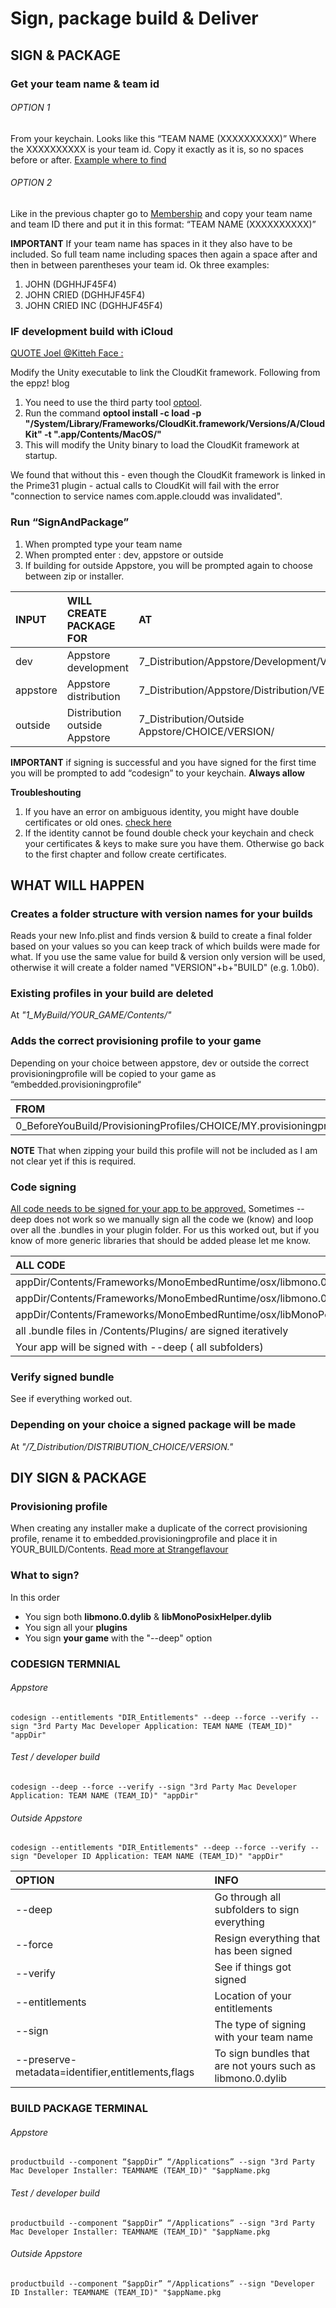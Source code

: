 # Sign, package build & Deliver
## SIGN & PACKAGE
### Get your team name & team id 
###### OPTION 1
From your keychain. Looks like this “TEAM NAME (XXXXXXXXXX)” Where the XXXXXXXXXX is your team id. Copy it exactly as it is, so no spaces before or after. [Example where to find](https://apple.stackexchange.com/a/312503) 

###### OPTION 2 
Like in the previous chapter go to [Membership](https://developer.apple.com/account/#/membership/) and copy your team name and team ID there and put it in this format: “TEAM NAME (XXXXXXXXXX)”

**IMPORTANT** If your team name has spaces in it they also have to be included. So full team name including spaces then again a space after and then in between parentheses your team id. Ok three examples:

1. JOHN (DGHHJF45F4)
2. JOHN CRIED (DGHHJF45F4)
3. JOHN CRIED INC (DGHHJF45F4)

### IF development build with iCloud

[QUOTE Joel @Kitteh Face :](http://www.kittehface.com/2019/06/unity-games-using-cloudkit-on-macos-part1.html) 

Modify the Unity executable to link the CloudKit framework. Following from the eppz! blog
	 
1. You need to use the third party tool [optool](https://github.com/alexzielenski/optool).
2. Run the command **optool install -c load -p "/System/Library/Frameworks/CloudKit.framework/Versions/A/CloudKit" -t "<your game name>.app/Contents/MacOS/<your game name>"**
3. This will modify the Unity binary to load the CloudKit framework at startup.  
	
We found that without this - even though the CloudKit framework is linked in the Prime31 plugin - actual calls to CloudKit will fail with the error "connection to service names com.apple.cloudd was invalidated".

### Run “SignAndPackage”
1. When prompted type your team name
2. When prompted enter : dev, appstore or outside
3. If building for outside Appstore, you will be prompted again to choose between zip or installer.

| INPUT | WILL CREATE PACKAGE FOR | AT |
|:--|:--|:--|
| dev | Appstore development | 7_Distribution/Appstore/Development/VERSION/ |
| appstore| Appstore distribution | 7_Distribution/Appstore/Distribution/VERSION/ |
| outside | Distribution outside Appstore | 7_Distribution/Outside Appstore/CHOICE/VERSION/ |

**IMPORTANT** if signing is successful and you have signed for the first time you will be prompted to add “codesign” to your keychain. **Always allow**

**Troubleshouting** 

1. If you have an error on ambiguous identity, you might have double certificates or old ones. [check here](https://stackoverflow.com/a/32926182)
2. If the identity cannot be found double check your keychain and check your certificates & keys to make sure you have them. Otherwise go back to the first chapter and follow create certificates. 

## WHAT WILL HAPPEN
### Creates a folder structure with version names for your builds
Reads your new Info.plist and finds version & build to create a final folder based on your values so you can keep track of which builds were made for what. If you use the same value for build & version only version will be used, otherwise it will create a folder named "VERSION"+b+"BUILD" (e.g. 1.0b0).

### Existing profiles in your build are deleted
At *"1_MyBuild/YOUR_GAME/Contents/"*

### Adds the correct provisioning profile to your game
Depending on your choice between appstore, dev or outside the  correct provisioningprofile will be copied to your game as “embedded.provisioningprofile“

| FROM | TO | 
|:--|:--|
|0_BeforeYouBuild/ProvisioningProfiles/CHOICE/MY.provisioningprofile |1_MyBuild/YOUR_GAME/Contents/embedded.provisioningprofile |

**NOTE** That when zipping your build this profile will not be included as I am not clear yet if this is required.

### Code signing
[All code needs to be signed for your app to be approved.](https://developer.apple.com/library/archive/documentation/Security/Conceptual/CodeSigningGuide/Procedures/Procedures.html#//apple_ref/doc/uid/TP40005929-CH4-SW5) Sometimes --deep does not work so we manually sign all the code we (know) and loop over all the .bundles in your plugin folder. For us this worked out, but if you know of more generic libraries that should be added please let me know.

| ALL CODE |
|:--|
| appDir/Contents/Frameworks/MonoEmbedRuntime/osx/libmono.0.dylib” |
|appDir/Contents/Frameworks/MonoEmbedRuntime/osx/libmono.0.dylib”|
|appDir/Contents/Frameworks/MonoEmbedRuntime/osx/libMonoPosixHelper.dylib”|
|all .bundle files in /Contents/Plugins/ are signed iteratively|
|Your app will be signed with --deep ( all subfolders)|

### Verify signed bundle
See if everything worked out.

### Depending on your choice a signed package will be made
At *"/7_Distribution/DISTRIBUTION_CHOICE/VERSION."*

## DIY SIGN & PACKAGE 
### Provisioning profile
When creating any installer make a duplicate of the correct provisioning profile, rename it to embedded.provisioningprofile and place it in YOUR_BUILD/Contents. [Read more at Strangeflavour](http://www.strangeflavour.com/creating-mac-app-store-games-unity/)

### What to sign?
In this order

- You sign both **libmono.0.dylib** & **libMonoPosixHelper.dylib** 
- You sign all your **plugins**
- You sign **your game** with the "--deep" option

### CODESIGN TERMNIAL

###### Appstore
	codesign --entitlements "DIR_Entitlements" --deep --force --verify --sign "3rd Party Mac Developer Application: TEAM NAME (TEAM_ID)" "appDir"

###### Test / developer build

	codesign --deep --force --verify --sign "3rd Party Mac Developer Application: TEAM NAME (TEAM_ID)" "appDir"

###### Outside Appstore
	codesign --entitlements "DIR_Entitlements" --deep --force --verify --sign "Developer ID Application: TEAM NAME (TEAM_ID)" "appDir"

| OPTION | INFO |
|:--|:--|
|--deep | Go through all subfolders to sign everything |
|--force | Resign everything that has been signed |
|--verify | See if things got signed |
|--entitlements | Location of your entitlements |
|--sign | The type of signing with your team name|
|--preserve-metadata=identifier,entitlements,flags | To sign bundles that are not yours such as libmono.0.dylib |

### BUILD PACKAGE TERMINAL 

###### Appstore

	productbuild --component “$appDir” “/Applications” --sign "3rd Party Mac Developer Installer: TEAMNAME (TEAM_ID)" "$appName.pkg

###### Test / developer build
	productbuild --component “$appDir” “/Applications” --sign "3rd Party Mac Developer Installer: TEAMNAME (TEAM_ID)" "$appName.pkg

###### Outside Appstore
	productbuild --component “$appDir” “/Applications” --sign "Developer ID Installer: TEAMNAME (TEAM_ID)" "$appName.pkg

